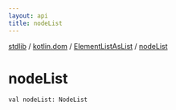 ```yaml
---
layout: api
title: nodeList
---
```

[stdlib](../../index.html) / [kotlin.dom](../index.html) / [ElementListAsList](index.html) / [nodeList](nodeList.html)

# nodeList

```
val nodeList: NodeList
```
